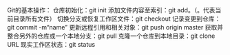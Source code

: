 Git的基本操作：
仓库初始化：git init
添加文件内容至索引：git add。（。代表当前目录所有文件）
切换分支或恢复工作区文件：git checkout
记录变更到仓库：git commit -m“name”
更新远程引用和相关对象：git push origin master
获取并整合另外的仓库或一个本地分支：git pull
克隆一个仓库到本地目录：git clone URL
现实工作区状态：git status
